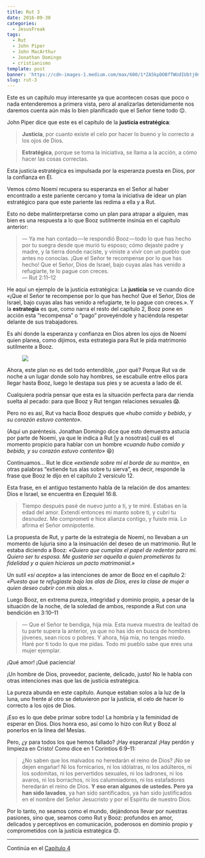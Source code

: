 ```yaml
---
title: Rut 3
date: 2016-09-30
categories:
  - JesusFreak
tags:
  - Rut
  - John Piper
  - John MacArthur
  - Jonathan Domingo
  - cristianismo
template: post
banner: 'https://cdn-images-1.medium.com/max/600/1*ZA5kpDOBfTWUdIUbtj0mnA.png'
slug: rut-3
---
```


Este es un capítulo muy interesante ya que acontecen cosas que poco o nada entenderemos a primera vista, pero al analizarlas detenidamente nos daremos cuenta aún más lo bien planificado que el Señor tiene todo 😌.

John Piper dice que este es el capítulo de la **justicia estratégica**:

> **Justicia**, por cuanto existe el celo por hacer lo bueno y lo correcto a los ojos de Dios.

> **Estratégica**, porque se toma la iniciativa, se llama a la acción, a cómo hacer las cosas correctas.

Esta justicia estratégica es impulsada por la esperanza puesta en Dios, por la confianza en Él.

Vemos cómo Noemí recupera su esperanza en el Señor al haber encontrado a este pariente cercano y toma la iniciativa de idear un plan estratégico para que este pariente las redima a ella y a Rut.

Esto no debe malinterpretarse como un plan para atrapar a alguien, mas bien es una respuesta a lo que Booz sutilmente insinúa en el capítulo anterior:

> — Ya me han contado — le respondió Booz — todo lo que has hecho por tu suegra desde que murió tu esposo; cómo dejaste padre y madre, y la tierra donde naciste, y viniste a vivir con un pueblo que antes no conocías. ¡Que el Señor te recompense por lo que has hecho! Que el Señor, Dios de Israel, bajo cuyas alas has venido a refugiarte, te lo pague con creces.<br>
> — Rut 2:11–12

He aquí un ejemplo de la justicia estratégica: La **justicia** se ve cuando dice «¡Que el Señor te recompense por lo que has hecho! Que el Señor, Dios de Israel, bajo cuyas alas has venido a refugiarte, te lo pague con creces.». Y la **estrategia** es que, como narra el resto del capítulo 2, Booz pone en acción esta “recompensa” o “pago” proveyéndole y haciéndola respetar delante de sus trabajadores.

Es ahí donde la esperanza y confianza en Dios abren los ojos de Noemí quien planea, como dijimos, esta estrategia para Rut le pida matrimonio sutilmente a Booz.

<figure class="text-center">

![](https://cdn-images-1.medium.com/max/600/1*ZA5kpDOBfTWUdIUbtj0mnA.png)

</figure>

Ahora, este plan no es del todo entendible, ¿por qué? Porque Rut va de noche a un lugar donde solo hay hombres, se escabulle entre ellos para llegar hasta Booz, luego le destapa sus pies y se acuesta a lado de él.

Cualquiera podría pensar que esta es la situación perfecta para dar rienda suelta al pecado: para que Booz y Rut tengan relaciones sexuales 😱.

Pero no es así, Rut va hacia Booz después que _«hubo comido y bebido, y su corazón estuvo contento»_.

(Aquí un paréntesis. Jonathan Domingo dice que esto demuestra astucia por parte de Noemí, ya que le indica a Rut [y a nosotras] cuál es el momento propicio para hablar con un hombre _«cuando hubo comido y bebido, y su corazón estuvo contento»_ 😆)

Continuamos… Rut le dice _«extiende sobre mí el borde de su manto»_, en otras palabras “extiende tus alas sobre tu sierva”, es decir, responde la frase que Booz le dijo en el capítulo 2 versículo 12.

Esta frase, en el antiguo testamento habla de la relación de dos amantes: Dios e Israel, se encuentra en Ezequiel 16:8.

> Tiempo después pasé de nuevo junto a ti, y te miré. Estabas en la edad del amor. Extendí entonces mi manto sobre ti, y cubrí tu desnudez. Me comprometí e hice alianza contigo, y fuiste mía. Lo afirma el Señor omnipotente.

La propuesta de Rut, y parte de la estrategia de Noemí, no llevaban a un momento de lujuria sino a la insinuación del deseo de un matrimonio. Rut le estaba diciendo a Booz: _«Quiero que cumplas el papel de redentor para mi. Quiero ser tu esposa. Me gustaría ser aquella a quien prometieras tu fidelidad y a quien hicieras un pacto matrimonial.»_

Un sutil _«sí acepto»_ a las intenciones de amor de Booz en el capítulo 2: _«Puesto que te refugiaste bajo las alas de Dios, eres la clase de mujer a quien deseo cubrir con mis alas.»._

Luego Booz, en extrema pureza, integridad y dominio propio, a pesar de la situación de la noche, de la soledad de ambos, responde a Rut con una bendición en 3:10–11

> — Que el Señor te bendiga, hija mía. Esta nueva muestra de lealtad de tu parte supera la anterior, ya que no has ido en busca de hombres jóvenes, sean ricos o pobres. Y ahora, hija mía, no tengas miedo. Haré por ti todo lo que me pidas. Todo mi pueblo sabe que eres una mujer ejemplar.

¡Qué amor! ¡Qué paciencia!

¡Un hombre de Dios, proveedor, paciente, delicado, justo! No le habla con otras intenciones mas que las de justicia estratégica.

La pureza abunda en este capítulo. Aunque estaban solos a la luz de la luna, uno frente al otro se detuvieron por la justicia, el celo de hacer lo correcto a los ojos de Dios.

¡Eso es lo que debe primar sobre todo! La hombría y la feminidad de esperar en Dios. Dios honra eso, así como lo hizo con Rut y Booz al ponerlos en la línea del Mesías.

Pero, ¿y para todos los que hemos fallado? ¡Hay esperanza! ¡Hay perdón y limpieza en Cristo! Como dice en 1 Corintios 6:9–11:

> ¿No saben que los malvados no heredarán el reino de Dios? ¡No se dejen engañar! Ni los fornicarios, ni los idólatras, ni los adúlteros, ni los sodomitas, ni los pervertidos sexuales, ni los ladrones, ni los avaros, ni los borrachos, ni los calumniadores, ni los estafadores heredarán el reino de Dios. **Y eso eran algunos de ustedes. Pero ya han sido lavados**, ya han sido santificados, ya han sido justificados en el nombre del Señor Jesucristo y por el Espíritu de nuestro Dios.

Por lo tanto, no seamos como el mundo, dejándonos llevar por nuestras pasiones, sino que, seamos como Rut y Booz: profundos en amor, delicados y perceptivos en comunicación, poderosos en dominio propio y comprometidos con la justicia estratégica 😊.

---

Continúa en el [Capítulo 4](https://lavaldi.com/rut-4)

